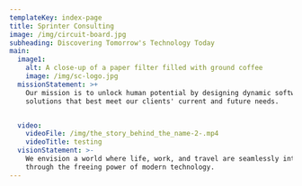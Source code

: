 ```yaml
---
templateKey: index-page
title: Sprinter Consulting
image: /img/circuit-board.jpg
subheading: Discovering Tomorrow's Technology Today
main:
  image1:
    alt: A close-up of a paper filter filled with ground coffee
    image: /img/sc-logo.jpg
  missionStatement: >+
    Our mission is to unlock human potential by designing dynamic software
    solutions that best meet our clients' current and future needs. 


  video:
    videoFile: /img/the_story_behind_the_name-2-.mp4
    videoTitle: testing
  visionStatement: >-
    We envision a world where life, work, and travel are seamlessly intertwined
    through the freeing power of modern technology.
---
```


